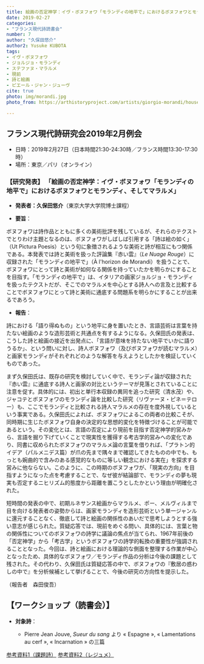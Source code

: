 ```yaml
---
title: 絵画の否定神学：イヴ・ボヌフォワ「モランディの地平で」におけるボヌフォワとモランディ、そしてマラルメ
date: 2019-02-27
categories:
- "フランス現代詩読書会"
number: 7 
author: "久保田悠介"
author2: Yusuke KUBOTA
tags:
- イヴ・ボヌフォワ
- ジョルジョ・モランディ
- ステファヌ・マラルメ
- 現前
- 詩と絵画
- ピエール・ジャン・ジューヴ
cite: true
photo: img/morandi.jpg
photo_from: https://arthistoryproject.com/artists/giorgio-morandi/houses-of-campiaro-in-grizzana

---
```


## フランス現代詩研究会2019年2月例会

- 日時：2019年2月27日（日本時間21:30-24:30時／フランス時間13:30-17:30時）
- 場所：東京／パリ（オンライン）

### 【研究発表】 「絵画の否定神学：イヴ・ボヌフォワ「モランディの地平で」におけるボヌフォワとモランディ、そしてマラルメ」

- **発表者：久保田悠介**（東京大学大学院博士課程）

<!--more-->

- **要旨**：

ボヌフォワは詩作品とともに多くの美術批評を残しているが、それらのテクストでとりわけ主題となるのは、ボヌフォワがしばしば引用する「詩は絵の如く」（Ut Pictura Poesis）という句に象徴されるような美術と詩が相互にもつ関係である。本発表では詩と美術を扱った評論集『赤い雲』（*Le Nuage Rouge*）に収録された「モランディの地平で」（À l'horizon de Morandi）を扱うことで、ボヌフォワにとって詩と美術が如何なる関係を持っていたかを明らかにすることを目指す。「モランディの地平で」は、イタリアの画家ジョルジョ・モランディを扱ったテクストだが、そこでのマラルメを中心とする詩人への言及と比較することでボヌフォワにとって詩と美術に通底する問題系を明らかにすることが出来るであろう。

- **報告**：

詩における「語り得ぬもの」という地平に身を置いたとき、言語芸術は言葉を持たない絵画のような造形芸術と共通点を有するようになる。久保田氏の発表は、こうした詩と絵画の接近を出発点に、「言語が意味を持たない地平でいかに語りうるか」、という問いに対し、詩人ボヌフォワ（及びボヌフォワが読むマラルメ）と画家モランディがそれぞれどのような解答を与えようとしたかを検証していくものであった。

まず久保田氏は、既存の研究を検討していく中で、モランディ論が収録された『赤い雲』に通底する詩人と画家の対比というテーマが見落とされていることに注意を促す。具体的には、初出と単行本収録の異同を追った研究（清水茂）や、ジャコテとボヌフォワのモランディ論を比較した研究（リヴァーヌ・ピネ＝テロー）も、ここでモランディと比較される詩人マラルメの存在を度外視しているという事実である。久保田氏によれば、ボヌフォワによるこの両者の比較こそが、同時期に生じたボヌフォワ自身の決定的な思想的変化を特徴づけることが可能であるという。その変化とは、言語の否定により現前を目指す否定神学的営みから、言語を掘り下げていくことで現実性を獲得する考古学的営みへの変化であり、同書に収められたボヌフォワのマラルメ論の言葉を借りれば、「プラトン的イデア（パルメニデス篇）が爪の先まで隅々まで確認してきたものの中でも、もっとも婉曲的で含みのある感覚的なものに等しい観念における実在」を探求する営みに他ならない。このように、この時期のボヌフォワが、「現実の方向」を目指すようになった点を考慮することで、なぜ彼が結論部で、モランディの夢も現実も否定するニヒリズム的態度から距離を置こうとしたかという理由が明確化された。

短時間の発表の中で、初期ルネサンス絵画からマラルメ、ポー、メルヴィルまで目を向ける発表者の姿勢からは、画家モランディを造形芸術という単一ジャンルに還元することなく、徹底して詩と絵画の関係性のあいだで思考しようとする強い意志が感じられた。質疑応答では、現前をめぐる問い、具体的には、言葉と物の関係性についてのボヌフォワの詩学に議論の焦点が当てられ、1967年前後の「否定神学」から「考古学」というボヌフォワの詩学的転換の重要性が強調されることとなった。今回は、詩と絵画における理論的な側面を整理する作業が中心となったため、具体的なボヌフォワ／モランディ作品の分析は今後の課題として残された。その代わり、久保田氏は質疑応答の中で、ボヌフォワの『敷居の惑わしの中で』を分析候補として挙げることで、今後の研究の方向性を提示した。


（報告者　森田俊吾）

## 【ワークショップ（読書会）】

- **対象詩**：

	- Pierre Jean Jouve, *Sueur du sang* より « Espagne », « Lamentations au cerf », « Incarnation » の三篇

[参考資料1（課題詩）](https://groups.google.com/d/msg/poesiecontemporaine/llYLiyhS0mU/21X_3UYfBAAJ)
[参考資料2（レジュメ）](https://groups.google.com/d/msg/poesiecontemporaine/pMjvriCNWnA/aQlLv-KKBwAJ)
